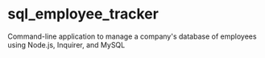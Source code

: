 # sql_employee_tracker
Command-line application to manage a company's database of employees using Node.js, Inquirer, and MySQL
